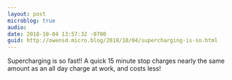 ```yaml
---
layout: post
microblog: true
audio: 
date: 2018-10-04 13:57:32 -0700
guid: http://owensd.micro.blog/2018/10/04/supercharging-is-so.html
---
```

Supercharging is so fast!! A quick 15 minute stop charges nearly the same amount as an all day charge at work, and costs less!
